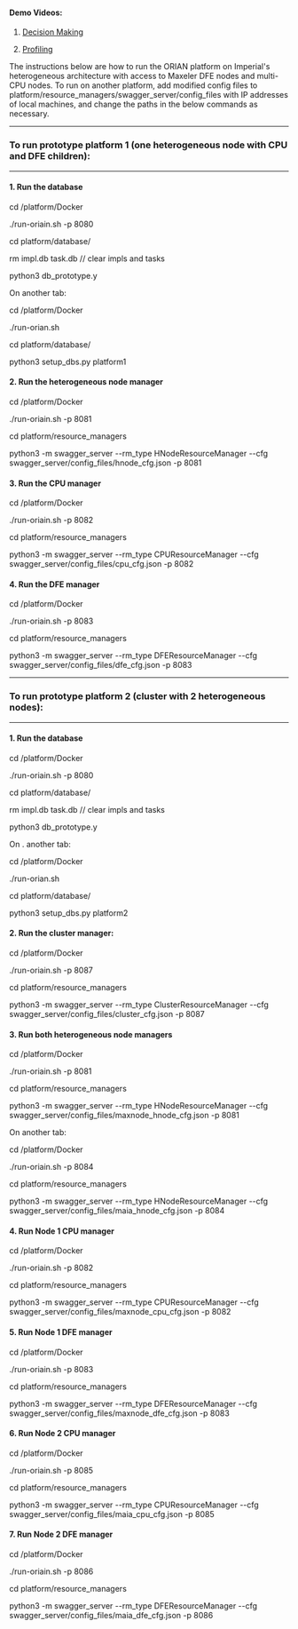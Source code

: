 #### Demo  Videos:

1. [Decision Making](https://drive.google.com/file/d/1dVfMgUPPwXdx4Cg_nU587R4FoSyfyzw9/view?usp=sharing)

2. [Profiling](https://drive.google.com/file/d/1s24EzgQSdtmSwIwjk3Yn-JllSydMP4Ds/view?usp=sharing)

The instructions below are how to run the ORIAN platform on Imperial's heterogeneous architecture with access to Maxeler DFE nodes and multi-CPU nodes. To run on another platform, add modified config files to platform/resource_managers/swagger_server/config_files with IP addresses of local machines, and change the paths in the below commands as necessary. 

********************************************************************************
### To run prototype platform 1 (one heterogeneous node with CPU and DFE children):
********************************************************************************

#### 1. Run the database

cd /platform/Docker

./run-oriain.sh -p 8080

cd platform/database/

rm impl.db task.db 				// clear impls and tasks

python3 db_prototype.y

On another tab:

cd /platform/Docker

./run-orian.sh

cd platform/database/

python3 setup_dbs.py platform1     

#### 2. Run the heterogeneous node manager

cd /platform/Docker

./run-oriain.sh -p 8081

cd platform/resource_managers

python3 -m swagger_server --rm_type HNodeResourceManager --cfg swagger_server/config_files/hnode_cfg.json -p 8081

#### 3. Run the CPU manager

cd /platform/Docker

./run-oriain.sh -p 8082

cd platform/resource_managers

python3 -m swagger_server --rm_type CPUResourceManager --cfg swagger_server/config_files/cpu_cfg.json -p 8082

#### 4.  Run the DFE manager

cd /platform/Docker

./run-oriain.sh -p 8083

cd platform/resource_managers

python3 -m swagger_server --rm_type DFEResourceManager --cfg swagger_server/config_files/dfe_cfg.json -p 8083


**********************************************************************
### To run prototype platform 2 (cluster with 2 heterogeneous nodes):
**********************************************************************

#### 1. Run the database

cd /platform/Docker

./run-oriain.sh -p 8080

cd platform/database/

rm impl.db task.db 				// clear impls and tasks

python3 db_prototype.y

On . another tab:

cd /platform/Docker

./run-orian.sh

cd platform/database/

python3 setup_dbs.py platform2

#### 2. Run the cluster manager:

cd /platform/Docker

./run-oriain.sh -p 8087

cd platform/resource_managers

python3 -m swagger_server --rm_type ClusterResourceManager --cfg swagger_server/config_files/cluster_cfg.json -p 8087

#### 3. Run both heterogeneous node managers

cd /platform/Docker

./run-oriain.sh -p 8081

cd platform/resource_managers

python3 -m swagger_server --rm_type HNodeResourceManager --cfg swagger_server/config_files/maxnode_hnode_cfg.json -p 8081

On another tab:

cd /platform/Docker

./run-oriain.sh -p 8084

cd platform/resource_managers

python3 -m swagger_server --rm_type HNodeResourceManager --cfg swagger_server/config_files/maia_hnode_cfg.json -p 8084

#### 4. Run Node 1 CPU manager

cd /platform/Docker

./run-oriain.sh -p 8082

cd platform/resource_managers

python3 -m swagger_server --rm_type CPUResourceManager --cfg swagger_server/config_files/maxnode_cpu_cfg.json -p 8082

#### 5. Run Node 1 DFE manager

cd /platform/Docker

./run-oriain.sh -p 8083

cd platform/resource_managers

python3 -m swagger_server --rm_type DFEResourceManager --cfg swagger_server/config_files/maxnode_dfe_cfg.json -p 8083

#### 6. Run Node 2 CPU manager

cd /platform/Docker

./run-oriain.sh -p 8085

cd platform/resource_managers

python3 -m swagger_server --rm_type CPUResourceManager --cfg swagger_server/config_files/maia_cpu_cfg.json -p 8085

#### 7. Run Node 2 DFE manager

cd /platform/Docker

./run-oriain.sh -p 8086

cd platform/resource_managers

python3 -m swagger_server --rm_type DFEResourceManager --cfg swagger_server/config_files/maia_dfe_cfg.json -p 8086

